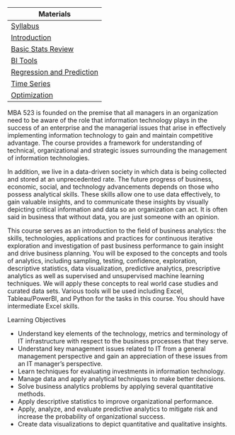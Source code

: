 |Materials|
|---|
| [Syllabus](https://gannawag.github.io/IR_management_analytics/syllabus.html) |
| [Introduction](https://gannawag.github.io/IR_management_analytics/lectures/Lecture%201%20Introduction.html#/title-slide) |
| [Basic Stats Review](https://gannawag.github.io/IR_management_analytics/lectures/Lecture%202%20Basic%20Stats%20Review.html) |
| [BI Tools](https://gannawag.github.io/IR_management_analytics/lectures/Lecture%203%20Business%20Intelligence%20Tools.html) |
| [Regression and Prediction](https://gannawag.github.io/IR_management_analytics/lectures/Lecture%205%20Regression%20and%20Prediction.html) |
| [Time Series](https://gannawag.github.io/IR_management_analytics/lectures/Lecture%206%20Time%20Series.html) |
| [Optimization](https://gannawag.github.io/IR_management_analytics/lectures/Lecture%207%20Optimization.html) |





MBA 523 is founded on the premise that all managers in an organization need to be aware
of the role that information technology plays in the success of an enterprise and the
managerial issues that arise in effectively implementing information technology to gain
and maintain competitive advantage. The course provides a framework for understanding
of technical, organizational and strategic issues surrounding the management of
information technologies.

In addition, we live in a data-driven society in which data is being collected and stored at
an unprecedented rate. The future progress of business, economic, social, and technology
advancements depends on those who possess analytical skills. These skills allow one to
use data effectively, to gain valuable insights, and to communicate these insights by
visually depicting critical information and data so an organization can act. It is often said
in business that without data, you are just someone with an opinion.

This course serves as an introduction to the field of business analytics: the skills,
technologies, applications and practices for continuous iterative exploration and
investigation of past business performance to gain insight and drive business planning.
You will be exposed to the concepts and tools of analytics, including sampling, testing,
confidence, exploration, descriptive statistics, data visualization, predictive analytics,
prescriptive analytics as well as supervised and unsupervised machine learning
techniques. We will apply these concepts to real world case studies and curated data sets.
Various tools will be used including Excel, Tableau/PowerBI, and Python for the tasks in
this course. You should have intermediate Excel skills.

Learning Objectives
- Understand key elements of the technology, metrics and terminology of IT
infrastructure with respect to the business processes that they serve.
- Understand key management issues related to IT from a general management
perspective and gain an appreciation of these issues from an IT manager’s
perspective.
- Learn techniques for evaluating investments in information technology.
- Manage data and apply analytical techniques to make better decisions.
- Solve business analytics problems by applying several quantitative methods.
- Apply descriptive statistics to improve organizational performance.
- Apply, analyze, and evaluate predictive analytics to mitigate risk and increase the
probability of organizational success.
- Create data visualizations to depict quantitative and qualitative insights.


